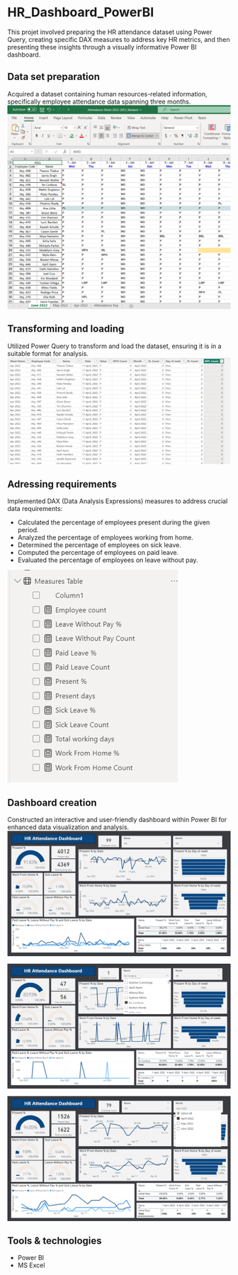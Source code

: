# HR_Dashboard_PowerBI

This projet involved preparing the HR attendance dataset using Power Query, creating specific DAX measures to address key HR metrics, and then presenting these insights through a visually informative Power BI dashboard.

## Data set preparation
Acquired a dataset containing human resources-related information, specifically employee attendance data spanning three months.
![](images/dataset.png)

## Transforming and loading
Utilized Power Query to transform and load the dataset, ensuring it is in a suitable format for analysis.
![](images/transform_load.png)

## Adressing requirements
Implemented DAX (Data Analysis Expressions) measures to address crucial data requirements:
   - Calculated the percentage of employees present during the given period.
   - Analyzed the percentage of employees working from home.
   - Determined the percentage of employees on sick leave.
   - Computed the percentage of employees on paid leave.
   - Evaluated the percentage of employees on leave without pay.
     
![](images/dax.png)

## Dashboard creation
Constructed an interactive and user-friendly dashboard within Power BI for enhanced data visualization and analysis.
![](images/d1.png)

![](images/d2.png)

![](images/d3.png)


## Tools & technologies
- Power BI
- MS Excel
